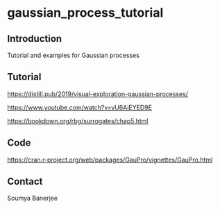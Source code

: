 # gaussian_process_tutorial

## Introduction

Tutorial and examples for Gaussian processes

## Tutorial

https://distill.pub/2019/visual-exploration-gaussian-processes/

https://www.youtube.com/watch?v=vU6AiEYED9E

https://bookdown.org/rbg/surrogates/chap5.html

## Code

https://cran.r-project.org/web/packages/GauPro/vignettes/GauPro.html

## Contact

Soumya Banerjee

